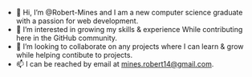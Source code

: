 - 👋 Hi, I’m @Robert-Mines and I am a new computer 
science graduate with a passion for web development.
- 👀 I’m interested in growing my skills & experience
While contributing here in the GitHub community.
- 💞️ I’m looking to collaborate on any projects where 
I can learn & grow while helping contibute to projects.
- 📫 I can be reached by email at mines.robert14@gmail.com.

<!---
Robert-Mines/Robert-Mines is a ✨ special ✨ repository because its `README.md` (this file) appears on your GitHub profile.
You can click the Preview link to take a look at your changes.
--->
